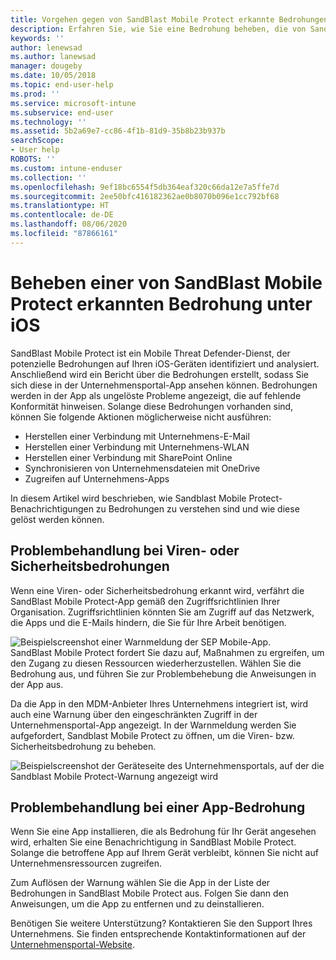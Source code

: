 ```yaml
---
title: Vorgehen gegen von SandBlast Mobile Protect erkannte Bedrohungen unter iOS | Microsoft-Dokumentation
description: Erfahren Sie, wie Sie eine Bedrohung beheben, die von SandBlast Mobile Protect für iOS gefunden wurde.
keywords: ''
author: lenewsad
ms.author: lanewsad
manager: dougeby
ms.date: 10/05/2018
ms.topic: end-user-help
ms.prod: ''
ms.service: microsoft-intune
ms.subservice: end-user
ms.technology: ''
ms.assetid: 5b2a69e7-cc86-4f1b-81d9-35b8b23b937b
searchScope:
- User help
ROBOTS: ''
ms.custom: intune-enduser
ms.collection: ''
ms.openlocfilehash: 9ef18bc6554f5db364eaf320c66da12e7a5ffe7d
ms.sourcegitcommit: 2ee50bfc416182362ae0b8070b096e1cc792bf68
ms.translationtype: HT
ms.contentlocale: de-DE
ms.lasthandoff: 08/06/2020
ms.locfileid: "87866161"
---
```

# <a name="resolve-a-threat-found-by-sandblast-mobile-protect-on-ios"></a>Beheben einer von SandBlast Mobile Protect erkannten Bedrohung unter iOS

SandBlast Mobile Protect ist ein Mobile Threat Defender-Dienst, der potenzielle Bedrohungen auf Ihren iOS-Geräten identifiziert und analysiert. Anschließend wird ein Bericht über die Bedrohungen erstellt, sodass Sie sich diese in der Unternehmensportal-App ansehen können. Bedrohungen werden in der App als ungelöste Probleme angezeigt, die auf fehlende Konformität hinweisen. Solange diese Bedrohungen vorhanden sind, können Sie folgende Aktionen möglicherweise nicht ausführen:   

* Herstellen einer Verbindung mit Unternehmens-E-Mail
* Herstellen einer Verbindung mit Unternehmens-WLAN
* Herstellen einer Verbindung mit SharePoint Online
* Synchronisieren von Unternehmensdateien mit OneDrive
* Zugreifen auf Unternehmens-Apps

In diesem Artikel wird beschrieben, wie Sandblast Mobile Protect-Benachrichtigungen zu Bedrohungen zu verstehen sind und wie diese gelöst werden können.  

## <a name="troubleshoot-virus-or-security-threat"></a>Problembehandlung bei Viren- oder Sicherheitsbedrohungen  
Wenn eine Viren- oder Sicherheitsbedrohung erkannt wird, verfährt die SandBlast Mobile Protect-App gemäß den Zugriffsrichtlinien Ihrer Organisation. Zugriffsrichtlinien könnten Sie am Zugriff auf das Netzwerk, die Apps und die E-Mails hindern, die Sie für Ihre Arbeit benötigen.  

![Beispielscreenshot einer Warnmeldung der SEP Mobile-App.](./media/skycure-list-of-potential-issues-android.png)  
SandBlast Mobile Protect fordert Sie dazu auf, Maßnahmen zu ergreifen, um den Zugang zu diesen Ressourcen wiederherzustellen. Wählen Sie die Bedrohung aus, und führen Sie zur Problembehebung die Anweisungen in der App aus.

Da die App in den MDM-Anbieter Ihres Unternehmens integriert ist, wird auch eine Warnung über den eingeschränkten Zugriff in der Unternehmensportal-App angezeigt. In der Warnmeldung werden Sie aufgefordert, Sandblast Mobile Protect zu öffnen, um die Viren- bzw. Sicherheitsbedrohung zu beheben.  

  ![Beispielscreenshot der Geräteseite des Unternehmensportals, auf der die Sandblast Mobile Protect-Warnung angezeigt wird](./media/CP-lookout-virus-banner-1808.png)  

## <a name="troubleshoot-an-app-threat"></a>Problembehandlung bei einer App-Bedrohung  

Wenn Sie eine App installieren, die als Bedrohung für Ihr Gerät angesehen wird, erhalten Sie eine Benachrichtigung in SandBlast Mobile Protect. Solange die betroffene App auf Ihrem Gerät verbleibt, können Sie nicht auf Unternehmensressourcen zugreifen.  

Zum Auflösen der Warnung wählen Sie die App in der Liste der Bedrohungen in SandBlast Mobile Protect aus. Folgen Sie dann den Anweisungen, um die App zu entfernen und zu deinstallieren.  

Benötigen Sie weitere Unterstützung? Kontaktieren Sie den Support Ihres Unternehmens. Sie finden entsprechende Kontaktinformationen auf der [Unternehmensportal-Website](https://go.microsoft.com/fwlink/?linkid=2010980).  
